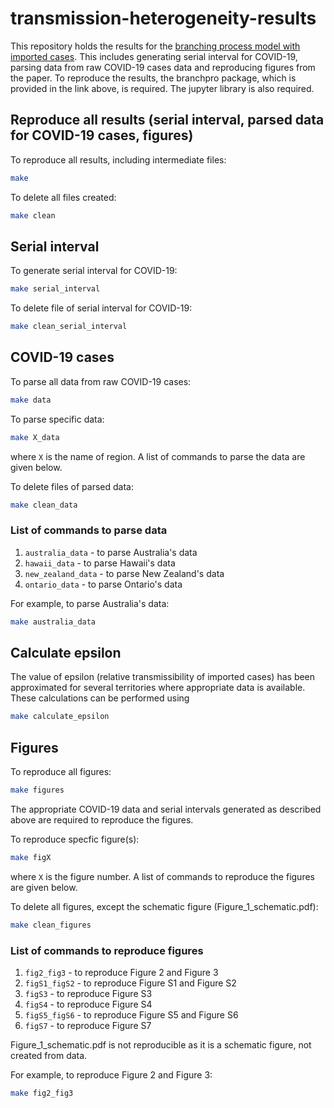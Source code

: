 # transmission-heterogeneity-results

This repository holds the results for the [branching process model with imported cases](https://github.com/SABS-R3-Epidemiology/branchpro). This includes generating serial interval for COVID-19, parsing data from raw COVID-19 cases data and reproducing figures from the paper. To reproduce the results, the branchpro package, which is provided in the link above, is required. The jupyter library is also required.

## Reproduce all results (serial interval, parsed data for COVID-19 cases, figures)
To reproduce all results, including intermediate files:
```bash
make
```

To delete all files created:
```bash
make clean
```


## Serial interval
To generate serial interval for COVID-19:
```bash
make serial_interval
```

To delete file of serial interval for COVID-19:
```bash
make clean_serial_interval
```


## COVID-19 cases
To parse all data from raw COVID-19 cases:
```bash
make data
```

To parse specific data:
```bash
make X_data
```
where `X` is the name of region. A list of commands to parse the data are given below.

To delete files of parsed data:
```bash
make clean_data
```
### List of commands to parse data
1. `australia_data` - to parse Australia's data
2. `hawaii_data` - to parse Hawaii's data
3. `new_zealand_data` - to parse New Zealand's data
4. `ontario_data` - to parse Ontario's data

For example, to parse Australia's data:
```bash
make australia_data
```

## Calculate epsilon
The value of epsilon (relative transmissibility of imported cases) has been
approximated for several territories where appropriate data is available. These
calculations can be performed using
```bash
make calculate_epsilon
```

## Figures
To reproduce all figures:
```bash
make figures
```
The appropriate COVID-19 data and serial intervals generated as described above are required to reproduce the figures.

To reproduce specfic figure(s):
```bash
make figX
```
where `X` is the figure number. A list of commands to reproduce the figures are given below.

To delete all figures, except the schematic figure (Figure_1_schematic.pdf):
```bash
make clean_figures
```

### List of commands to reproduce figures
1. `fig2_fig3` - to reproduce Figure 2 and Figure 3
2. `figS1_figS2` - to reproduce Figure S1 and Figure S2
3. `figS3` - to reproduce Figure S3
2. `figS4` - to reproduce Figure S4
2. `figS5_figS6` - to reproduce Figure S5 and Figure S6
2. `figS7` - to reproduce Figure S7

Figure_1_schematic.pdf is not reproducible as it is a schematic figure, not created from data.

For example, to reproduce Figure 2 and Figure 3:
```bash
make fig2_fig3
```
